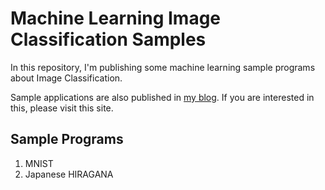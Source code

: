 # Machine Learning Image Classification Samples
In this repository, I'm publishing some machine learning sample programs about Image Classification.

Sample applications are also published in [my blog]([http://www.scpepper.tokyo](http://www.scpepper.tokyo/)). If you are interested in this, please visit this site.



## Sample Programs

1. MNIST
2. Japanese HIRAGANA